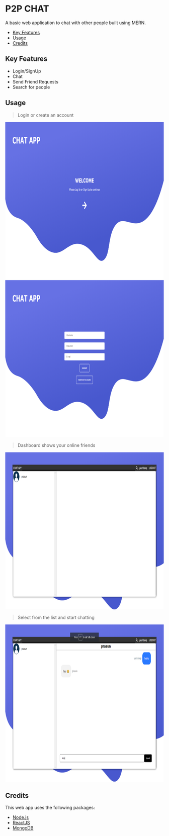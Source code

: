 # P2P CHAT

A basic web application to chat with other people built using MERN.

- [Key Features](https://github.com/yash-93/MERN-Chat-App/blob/yash/README.md#key-features)
- [Usage](https://github.com/yash-93/MERN-Chat-App/blob/yash/README.md#usage)
- [Credits](https://github.com/yash-93/MERN-Chat-App/blob/yash/README.md#credits)

## Key Features

- Login/SignUp
- Chat
- Send Friend Requests
- Search for people

## Usage

> Login or create an account  

 <img height="500" width="800" src="https://raw.githubusercontent.com/yash-93/MERN-Chat-App/yash/static/chatApp_1.png">
 <img height="500" width="800" src="https://raw.githubusercontent.com/yash-93/MERN-Chat-App/yash/static/chatApp_4.png">

> Dashboard shows your online friends  

 <img height="500" width="800" src="https://raw.githubusercontent.com/yash-93/MERN-Chat-App/yash/static/chatApp_2.png">

> Select from the list and start chatting  

 <img height="500" width="800" src="https://raw.githubusercontent.com/yash-93/MERN-Chat-App/yash/static/chatApp_3.png">

## Credits

This web app uses the following packages:

- [Node.js](https://nodejs.org/en/)
- [ReactJS](https://reactjs.org/)
- [MongoDB](https://www.mongodb.com/)
